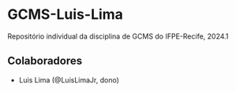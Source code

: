 # GCMS-Luis-Lima
Repositório individual da disciplina de GCMS do IFPE-Recife, 2024.1

## Colaboradores
* Luis Lima (@LuisLimaJr, dono)
